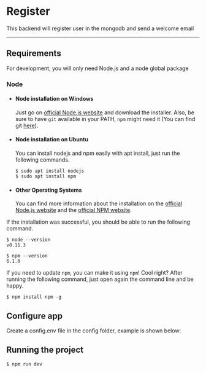 # Register

This backend will register user in the mongodb and send a welcome email

---

## Requirements

For development, you will only need Node.js and a node global package

### Node

- #### Node installation on Windows

  Just go on [official Node.js website](https://nodejs.org/) and download the installer.
  Also, be sure to have `git` available in your PATH, `npm` might need it (You can find git [here](https://git-scm.com/)).

- #### Node installation on Ubuntu

  You can install nodejs and npm easily with apt install, just run the following commands.

      $ sudo apt install nodejs
      $ sudo apt install npm

- #### Other Operating Systems
  You can find more information about the installation on the [official Node.js website](https://nodejs.org/) and the [official NPM website](https://npmjs.org/).

If the installation was successful, you should be able to run the following command.

    $ node --version
    v8.11.3

    $ npm --version
    6.1.0

If you need to update `npm`, you can make it using `npm`! Cool right? After running the following command, just open again the command line and be happy.

    $ npm install npm -g

###

## Configure app

Create a config.env file in the config folder, example is shown below:

<!-- PORT=5000
MONGO_URL=Your mongo url
EMAIL_HOST=smtp.gmail.com // use this if you're using GMAIL otherwise use your company's details
EMAIL_USERNAME=rudrakshdixit@gmail.com // use your email if using gmail otherwise your company's eg. test@investwithtribe.com
EMAIL_PASSWORD=your password
EMAIL_PORT=25 // if port 25 doesn't work then use 587 or 465 -->

## Running the project

    $ npm run dev
